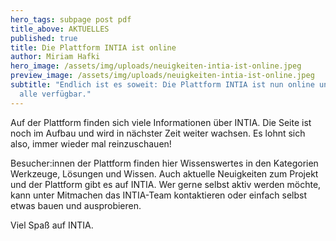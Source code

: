 ```yaml
---
hero_tags: subpage post pdf
title_above: AKTUELLES
published: true
title: Die Plattform INTIA ist online
author: Miriam Hafki
hero_image: /assets/img/uploads/neuigkeiten-intia-ist-online.jpeg
preview_image: /assets/img/uploads/neuigkeiten-intia-ist-online.jpeg
subtitle: "Endlich ist es soweit: Die Plattform INTIA ist nun online und für
  alle verfügbar."
---
```

<!--StartFragment-->

Auf der Plattform finden sich viele Informationen über INTIA. Die Seite ist noch im Aufbau und wird in nächster Zeit weiter wachsen. Es lohnt sich also, immer wieder mal reinzuschauen! 

Besucher:innen der Plattform finden hier Wissenswertes in den Kategorien Werkzeuge, Lösungen und Wissen. Auch aktuelle Neuigkeiten zum Projekt und der Plattform gibt es auf INTIA. Wer gerne selbst aktiv werden möchte, kann unter Mitmachen das INTIA-Team kontaktieren oder einfach selbst etwas bauen und ausprobieren.  

Viel Spaß auf INTIA. 

<!--EndFragment-->